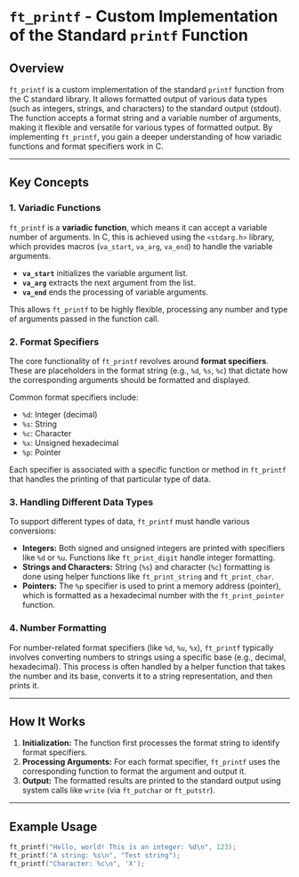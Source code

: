 # `ft_printf` - Custom Implementation of the Standard `printf` Function

## Overview

`ft_printf` is a custom implementation of the standard `printf` function from the C standard library. It allows formatted output of various data types (such as integers, strings, and characters) to the standard output (stdout). The function accepts a format string and a variable number of arguments, making it flexible and versatile for various types of formatted output. By implementing `ft_printf`, you gain a deeper understanding of how variadic functions and format specifiers work in C.

---

## Key Concepts

### 1. **Variadic Functions**
`ft_printf` is a **variadic function**, which means it can accept a variable number of arguments. In C, this is achieved using the `<stdarg.h>` library, which provides macros (`va_start`, `va_arg`, `va_end`) to handle the variable arguments. 

- **`va_start`** initializes the variable argument list.
- **`va_arg`** extracts the next argument from the list.
- **`va_end`** ends the processing of variable arguments.

This allows `ft_printf` to be highly flexible, processing any number and type of arguments passed in the function call.

### 2. **Format Specifiers**
The core functionality of `ft_printf` revolves around **format specifiers**. These are placeholders in the format string (e.g., `%d`, `%s`, `%c`) that dictate how the corresponding arguments should be formatted and displayed. 

Common format specifiers include:
- `%d`: Integer (decimal)
- `%s`: String
- `%c`: Character
- `%x`: Unsigned hexadecimal
- `%p`: Pointer

Each specifier is associated with a specific function or method in `ft_printf` that handles the printing of that particular type of data.

### 3. **Handling Different Data Types**
To support different types of data, `ft_printf` must handle various conversions:
- **Integers:** Both signed and unsigned integers are printed with specifiers like `%d` or `%u`. Functions like `ft_print_digit` handle integer formatting.
- **Strings and Characters:** String (`%s`) and character (`%c`) formatting is done using helper functions like `ft_print_string` and `ft_print_char`.
- **Pointers:** The `%p` specifier is used to print a memory address (pointer), which is formatted as a hexadecimal number with the `ft_print_pointer` function.

### 4. **Number Formatting**
For number-related format specifiers (like `%d`, `%u`, `%x`), `ft_printf` typically involves converting numbers to strings using a specific base (e.g., decimal, hexadecimal). This process is often handled by a helper function that takes the number and its base, converts it to a string representation, and then prints it.

---

## How It Works

1. **Initialization:** The function first processes the format string to identify format specifiers.
2. **Processing Arguments:** For each format specifier, `ft_printf` uses the corresponding function to format the argument and output it.
3. **Output:** The formatted results are printed to the standard output using system calls like `write` (via `ft_putchar` or `ft_putstr`).

---

## Example Usage

```c
ft_printf("Hello, world! This is an integer: %d\n", 123);
ft_printf("A string: %s\n", "Test string");
ft_printf("Character: %c\n", 'X');
